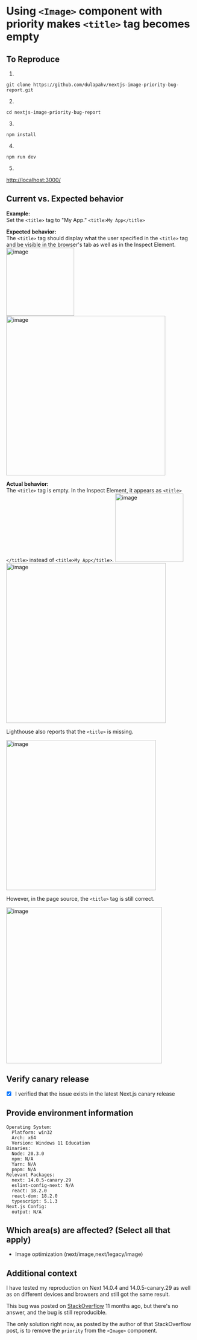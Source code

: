 # Using `<Image>` component with priority makes `<title>` tag becomes empty

## To Reproduce

1.

```
git clone https://github.com/dulapahv/nextjs-image-priority-bug-report.git
```

2.

```
cd nextjs-image-priority-bug-report
```

3.

```
npm install
```

4.

```
npm run dev
```

5.

[http://localhost:3000/](http://localhost:3000/)

## Current vs. Expected behavior

**Example:**
<br />
Set the `<title>` tag to "My App."
`<title>My App</title>`

**Expected behavior:**
<br />
The `<title>` tag should display what the user specified in the `<title>` tag and be visible in the browser's tab as well as in the Inspect Element.
<img width="180" alt="image" src="https://github.com/vercel/next.js/assets/71577909/bd2c9361-6904-4e02-ae6c-aef9ea4c0893">
<br />
<img width="422" alt="image" src="https://github.com/vercel/next.js/assets/71577909/ae65881a-2404-44f7-aa84-e604e3773ae4">

**Actual behavior:**
<br />
The `<title>` tag is empty. In the Inspect Element, it appears as `<title></title>` instead of `<title>My App</title>`.
<img width="181" alt="image" src="https://github.com/vercel/next.js/assets/71577909/198db85f-1b1f-4fe7-9524-5af950504c8b">
<br />
<img width="423" alt="image" src="https://github.com/vercel/next.js/assets/71577909/3dce7f4f-2eba-4cc2-b027-6675eac676a2">

Lighthouse also reports that the `<title>` is missing.

<img width="397" alt="image" src="https://github.com/vercel/next.js/assets/71577909/9d4927b5-5158-4abe-9c19-24b04fdf0768">

However, in the page source, the `<title>` tag is still correct.

<img width="413" alt="image" src="https://github.com/vercel/next.js/assets/71577909/7d92c2ce-f305-4407-89bb-347100eeb093">

## Verify canary release

- [x] I verified that the issue exists in the latest Next.js canary release

## Provide environment information

```
Operating System:
  Platform: win32
  Arch: x64
  Version: Windows 11 Education
Binaries:
  Node: 20.3.0
  npm: N/A
  Yarn: N/A
  pnpm: N/A
Relevant Packages:
  next: 14.0.5-canary.29
  eslint-config-next: N/A
  react: 18.2.0
  react-dom: 18.2.0
  typescript: 5.1.3
Next.js Config:
  output: N/A
```

## Which area(s) are affected? (Select all that apply)

- Image optimization (next/image,next/legacy/image)

## Additional context

I have tested my reproduction on Next 14.0.4 and 14.0.5-canary.29 as well as on different devices and browsers and still got the same result.

This bug was posted on [StackOverflow](https://stackoverflow.com/questions/75088131/using-next-js-image-component-is-making-title-empty) 11 months ago, but there's no answer, and the bug is still reproducible.

The only solution right now, as posted by the author of that StackOverflow post, is to remove the `priority` from the `<Image>` component.
